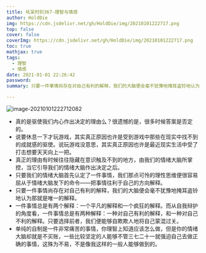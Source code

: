```yaml
---
title: 吼呆时刻367-理智与情感
author: HoldDie
img: https://cdn.jsdelivr.net/gh/HoldDie/img/20210101222717.png
top: false
cover: false
coverImg: https://cdn.jsdelivr.net/gh/HoldDie/img/20210101222717.png
toc: true
mathjax: true
tags:
  - 理智
  - 情感
date: 2021-01-01 22:26:42
password:
summary: 只要一件事情尚存在对自己有利的解释，我们的大脑便会毫不犹豫地掩耳盗铃地认为那就是唯一的解释。

---
```


![image-20210101222712082](https://cdn.jsdelivr.net/gh/HoldDie/img/20210101222717.png)

- 真的是驱使我们内心作出决定的理由么？很遗憾的是，很多时候答案是否定的。
- 说要休息一下才玩游戏，其实真正原因也许是受到游戏中那些在现实中找不到的成就感的驱使。说玩游戏没意思，其实真正原因也许是最近现实生活中受了打击想要天天向上一把。
- 真正的理由有时候往往隐藏在意识触及不到的地方，由我们的情绪大脑所掌控，当它引导我们的情绪大脑作出决定之后。
- 只要我们的情绪大脑首先认定了一件事情，我们那点可怜的理性思维便很容易屈从于情绪大脑发下的命令——把事情往利于自己的方向解释。
- 只要一件事情尚存在对自己有利的解释，我们的大脑便会毫不犹豫地掩耳盗铃地认为那就是唯一的解释。
- 一件事情总是有两个解释：一个平凡的解释和一个疯狂的解释。而从自我辩护的角度看，一件事情总是有两种解释：一种对自己有利的解释，和一种对自己不利的解释。只要选择前者，我们便能够自欺欺人地将自己蒙混过关。
- 单纯的自制是一件非常痛苦的事情，你理智上知道应该怎么做，但是你的情绪大脑却就是不买账，一些比较坚定的人能够不管三七二十一就强迫自己去做正确的事情，这殊为不易，不是像我这样的一般人能够做到的。